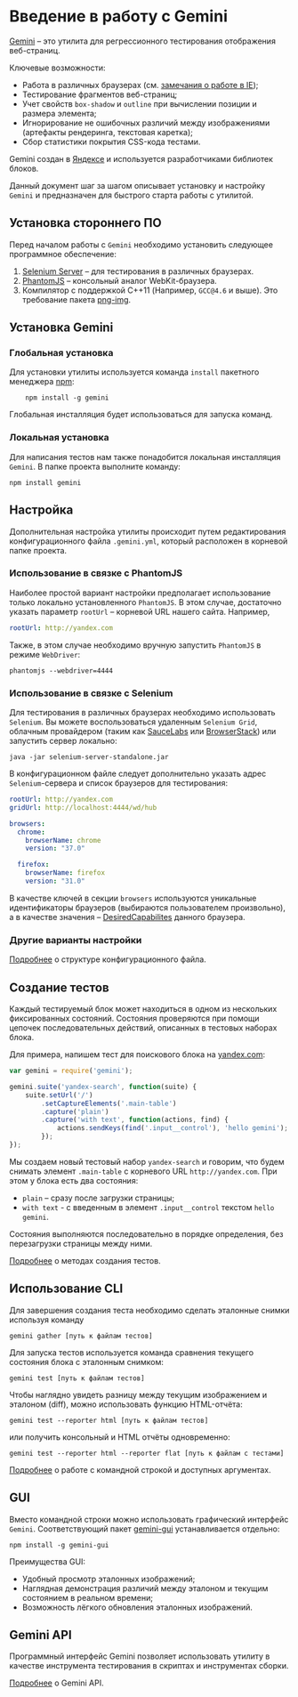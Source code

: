 # Введение в работу с Gemini

[Gemini](https://github.com/gemini-testing/gemini) – это утилита для регрессионного тестирования отображения веб-страниц.

Ключевые возможности:

* Работа в различных браузерах (см. [замечания о работе в IE](doc/ie-support.ru.md));
* Тестирование фрагментов веб-страниц;
* Учет свойств `box-shadow` и `outline` при вычислении позиции и размера элемента;
* Игнорирование не ошибочных различий между изображениями (артефакты рендеринга, текстовая каретка);
* Сбор статистики покрытия CSS-кода тестами.

Gemini создан в [Яндексе](http://www.yandex.com/) и используется разработчиками библиотек блоков.

Данный документ шаг за шагом описывает установку и настройку `Gemini` и предназначен для быстрого старта работы с утилитой.

## Установка стороннего ПО

Перед началом работы с `Gemini` необходимо установить следующее программное обеспечение:

1. [Selenium Server](http://docs.seleniumhq.org/download/) – для тестирования в различных браузерах.
2. [PhantomJS](http://phantomjs.org/) – консольный аналог WebKit-браузера.
3. Компилятор с поддержкой C++11 (Например, `GCC@4.6` и выше). Это требование пакета [png-img](https://github.com/gemini-testing/png-img).


## Установка Gemini
### Глобальная установка

Для установки утилиты используется команда `install` пакетного менеджера [npm](https://www.npmjs.org/):

```
    npm install -g gemini
```
Глобальная инсталляция будет использоваться для запуска команд.

### Локальная установка

Для написания тестов нам также понадобится локальная инсталляция `Gemini`. В папке проекта выполните команду:

```
npm install gemini
```

## Настройка

Дополнительная настройка утилиты происходит путем редактирования конфигурационного файла `.gemini.yml`, который расположен в корневой папке проекта.

### Использование в связке с PhantomJS
Наиболее простой вариант настройки предполагает использование только локально установленного `PhantomJS`.
В этом случае, достаточно указать параметр `rootUrl` – корневой URL нашего сайта. Например,

```yaml
rootUrl: http://yandex.com
```

Также, в этом случае необходимо вручную запустить `PhantomJS` в режиме `WebDriver`:

```
phantomjs --webdriver=4444
```

### Использование в связке с Selenium
Для тестирования в различных браузерах необходимо использовать `Selenium`. Вы можете воспользоваться удаленным
`Selenium Grid`, облачным провайдером (таким как [SauceLabs](http://saucelabs.com/) или
[BrowserStack](http://www.browserstack.com/)) или запустить сервер локально:

```
java -jar selenium-server-standalone.jar
```

В конфигурационном файле следует дополнительно указать адрес `Selenium`-сервера
и список браузеров для тестирования:

```yaml
rootUrl: http://yandex.com
gridUrl: http://localhost:4444/wd/hub

browsers:
  chrome:
    browserName: chrome
    version: "37.0"

  firefox:
    browserName: firefox
    version: "31.0"

```

В качестве ключей в секции `browsers` используются уникальные идентификаторы браузеров (выбираются пользователем произвольно), а в качестве значения – [DesiredCapabilites](https://code.google.com/p/selenium/wiki/DesiredCapabilities) данного браузера.

### Другие варианты настройки
[Подробнее](doc/config.ru.md) о структуре конфигурационного файла.

## Создание тестов

Каждый тестируемый блок может находиться в одном из нескольких фиксированных состояний. Состояния проверяются при помощи цепочек последовательных действий, описанных в тестовых наборах блока.

Для примера, напишем тест для поискового блока на [yandex.com](http://www.yandex.com):

```javascript
var gemini = require('gemini');

gemini.suite('yandex-search', function(suite) {
    suite.setUrl('/')
        .setCaptureElements('.main-table')
        .capture('plain')
        .capture('with text', function(actions, find) {
            actions.sendKeys(find('.input__control'), 'hello gemini');
        });
});
```

Мы создаем новый тестовый набор `yandex-search` и говорим, что будем снимать элемент `.main-table`
c корневого URL `http://yandex.com`. При этом у блока есть два состояния:

* `plain` – сразу после загрузки страницы;
* `with text` - c введенным в элемент `.input__control` текстом `hello gemini`.

Состояния выполняются последовательно в порядке определения, без перезагрузки страницы между ними.

[Подробнее](doc/tests.ru.md) о методах создания тестов.

## Использование CLI

Для завершения создания теста необходимо сделать эталонные снимки используя команду

```
gemini gather [путь к файлам тестов]
```
Для запуска тестов используется команда сравнения текущего состояния блока с эталонным снимком:

```
gemini test [путь к файлам тестов]
```

Чтобы наглядно увидеть разницу между текущим изображением и эталоном (diff), можно использовать функцию HTML-отчёта:

```
gemini test --reporter html [путь к файлам тестов]
```

или получить консольный и HTML отчёты одновременно:

```
gemini test --reporter html --reporter flat [путь к файлам с тестами]
```

[Подробнее](doc/commands.ru.md) о работе с командной строкой и доступных аргументах.

## GUI

Вместо командной строки можно использовать графический интерфейс `Gemini`. Соответствующий пакет
[gemini-gui](https://github.com/gemini-testing/gemini-gui) устанавливается отдельно:

```
npm install -g gemini-gui
```

Преимущества GUI:
* Удобный просмотр эталонных изображений;
* Наглядная демонстрация различий между эталоном и текущим состоянием в реальном времени;
* Возможность лёгкого обновления эталонных изображений.

## Gemini API

Программный интерфейс Gemini позволяет использовать утилиту в качестве инструмента тестирования в скриптах и инструментах сборки.

[Подробнее](doc/programmatic-api.ru.md) о Gemini API.
